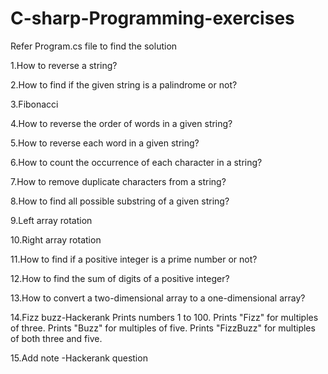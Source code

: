 # C-sharp-Programming-exercises
Refer Program.cs file to find the solution 

1.How to reverse a string?

2.How to find if the given string is a palindrome or not?

3.Fibonacci

4.How to reverse the order of words in a given string?

5.How to reverse each word in a given string?

6.How to count the occurrence of each character in a string?

7.How to remove duplicate characters from a string?

8.How to find all possible substring of a given string?

9.Left array rotation

10.Right array rotation

11.How to find if a positive integer is a prime number or not?

12.How to find the sum of digits of a positive integer?

13.How to convert a two-dimensional array to a one-dimensional array?

14.Fizz buzz-Hackerank
Prints numbers 1 to 100.
Prints "Fizz" for multiples of three.
Prints "Buzz" for multiples of five.
Prints "FizzBuzz" for multiples of both three and five.

15.Add note -Hackerank question

